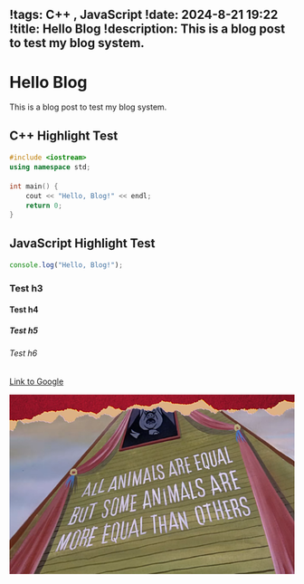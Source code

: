 !tags: C++ , JavaScript
!date: 2024-8-21 19:22
!title: Hello Blog
!description: This is a blog post to test my blog system.
---

# Hello Blog

This is a blog post to test my blog system.

## C++ Highlight Test
```cpp
#include <iostream>
using namespace std;

int main() {
    cout << "Hello, Blog!" << endl;
    return 0;
}
```

## JavaScript Highlight Test
```javascript
console.log("Hello, Blog!");
```

### Test h3
#### Test h4
##### Test h5
###### Test h6

[Link to Google](https://www.google.com)

![Image](imgs/picture1.png)
